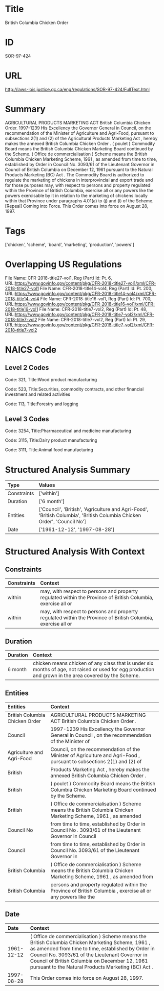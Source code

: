 # Title
British Columbia Chicken Order


# ID
SOR-97-424

# URL
http://laws-lois.justice.gc.ca/eng/regulations/SOR-97-424/FullText.html


# Summary
AGRICULTURAL PRODUCTS MARKETING ACT British Columbia Chicken Order.
1997-1239 His Excellency the Governor General in Council, on the recommendation of the Minister of Agriculture and Agri-Food, pursuant to subsections 2(1) and (2) of the  Agricultural Products Marketing Act , hereby makes the annexed  British Columbia Chicken Order .
( poulet ) Commodity Board  means the British Columbia Chicken Marketing Board continued by the Scheme.
( Office de commercialisation ) Scheme  means the  British Columbia Chicken Marketing Scheme, 1961 , as amended from time to time, established by Order in Council No. 3093/61 of the Lieutenant Governor in Council of British Columbia on December 12, 1961 pursuant to the  Natural Products Marketing (BC) Act .
The Commodity Board is authorized to regulate the marketing of chickens in interprovincial and export trade and for those purposes may, with respect to persons and property regulated within the Province of British Columbia, exercise all or any powers like the powers exercisable by it in relation to the marketing of chickens locally within that Province under paragraphs 4.01(a) to (j) and (l) of the Scheme.
[Repeal] Coming into Force.
This Order comes into force on August 28, 1997.


# Tags
['chicken', 'scheme', 'board', 'marketing', 'production', 'powers']


# Overlapping US Regulations
File Name: CFR-2018-title27-vol1, Reg (Part) Id: Pt. 6, URL:https://www.govinfo.gov/content/pkg/CFR-2018-title27-vol1/xml/CFR-2018-title27-vol1
File Name: CFR-2018-title14-vol4, Reg (Part) Id: Pt. 200, URL:https://www.govinfo.gov/content/pkg/CFR-2018-title14-vol4/xml/CFR-2018-title14-vol4
File Name: CFR-2018-title16-vol1, Reg (Part) Id: Pt. 700, URL:https://www.govinfo.gov/content/pkg/CFR-2018-title16-vol1/xml/CFR-2018-title16-vol1
File Name: CFR-2018-title7-vol2, Reg (Part) Id: Pt. 48, URL:https://www.govinfo.gov/content/pkg/CFR-2018-title7-vol2/xml/CFR-2018-title7-vol2
File Name: CFR-2018-title7-vol2, Reg (Part) Id: Pt. 29, URL:https://www.govinfo.gov/content/pkg/CFR-2018-title7-vol2/xml/CFR-2018-title7-vol2



# NAICS Code
## Level 2 Codes
Code: 321, Title:Wood product manufacturing

Code: 523, Title:Securities, commodity contracts, and other financial investment and related activities

Code: 113, Title:Forestry and logging




## Level 3 Codes
Code: 3254, Title:Pharmaceutical and medicine manufacturing

Code: 3115, Title:Dairy product manufacturing

Code: 3111, Title:Animal food manufacturing







# Structured Analysis Summary
| Type        | Values                                                                                                                  |
|:------------|:------------------------------------------------------------------------------------------------------------------------|
| Constraints | ['within']                                                                                                              |
| Duration    | ['6 month']                                                                                                             |
| Entities    | ['Council', 'British', 'Agriculture and Agri-Food', 'British Columbia', 'British Columbia Chicken Order', 'Council No'] |
| Date        | ['1961-12-12', '1997-08-28']                                                                                            |


# Structured Analysis With Context
 


## Constraints
| Constraints   | Context                                                                                                      |
|:--------------|:-------------------------------------------------------------------------------------------------------------|
| within        | may, with respect to persons and property regulated within the Province of British Columbia, exercise all or |
| within        | may, with respect to persons and property regulated within the Province of British Columbia, exercise all or |


## Duration
| Duration   | Context                                                                                                                                                 |
|:-----------|:--------------------------------------------------------------------------------------------------------------------------------------------------------|
| 6 month    | chicken  means chicken of any class that is under six months of age, not raised or used for egg production and grown in the area covered by the Scheme. |


## Entities
| Entities                       | Context                                                                                                               |
|:-------------------------------|:----------------------------------------------------------------------------------------------------------------------|
| British Columbia Chicken Order | AGRICULTURAL PRODUCTS MARKETING ACT  British Columbia Chicken Order .                                                 |
| Council                        | 1997-1239 His Excellency the Governor General in  Council , on the recommendation of the Minister of                  |
| Agriculture and Agri-Food      | Council, on the recommendation of the Minister of Agriculture and Agri-Food , pursuant to subsections 2(1) and (2) of |
| British                        | Products Marketing Act , hereby makes the annexed British  Columbia Chicken Order .                                   |
| British                        | ( poulet ) Commodity Board  means the  British  Columbia Chicken Marketing Board continued by the Scheme.             |
| British                        | ( Office de commercialisation ) Scheme  means the   British Columbia Chicken Marketing Scheme, 1961 , as amended      |
| Council No                     | from time to time, established by Order in Council No . 3093/61 of the Lieutenant Governor in Council                 |
| Council                        | from time to time, established by Order in Council  No. 3093/61 of the Lieutenant Governor in                         |
| British Columbia               | ( Office de commercialisation ) Scheme  means the   British Columbia Chicken Marketing Scheme, 1961 , as amended from |
| British Columbia               | persons and property regulated within the Province of British Columbia , exercise all or any powers like the          |


## Date
| Date       | Context                                                                                                                                                                                                                                                                                                              |
|:-----------|:---------------------------------------------------------------------------------------------------------------------------------------------------------------------------------------------------------------------------------------------------------------------------------------------------------------------|
| 1961-12-12 | ( Office de commercialisation ) Scheme  means the  British Columbia Chicken Marketing Scheme, 1961 , as amended from time to time, established by Order in Council No. 3093/61 of the Lieutenant Governor in Council of British Columbia on December 12, 1961 pursuant to the  Natural Products Marketing (BC) Act . |
| 1997-08-28 | This Order comes into force on August 28, 1997.                                                                                                                                                                                                                                                                      |


